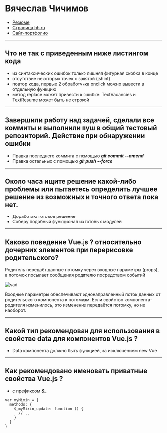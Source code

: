 # Вячеслав Чичимов
- [Резюме](https://yadi.sk/d/t2mTZXAU3TMWKG)
- [Страница hh.ru](https://hh.ru/resume/0b763190ff0528e2370039ed1f68706a4e5251#key-skills)
- [Сайт-портфолио](https://webkitten.github.io/)

---

## Что не так с приведенным ниже листингом кода
- из синтаксических ошибок только лишняя фигурная скобка в конце
- отсутствие некоторых точек с запятой (jshint)
- повтор кода, первые 2 обработчика onclick можно вывести в отдельную функцию
- метод replace может привести к ошибке: TextVacancies и TextResume может быть не строкой

---

## Завершили работу над задачей, сделали все коммиты и выполнили пуш в общий тестовый репозиторий. Действие при обнаружении ошибки
- Правка последнего коммита с помощью ***git commit --amend***
- Правка остальных с помощью ***git push --force***

---

## Около часа ищите решение какой-либо проблемы или пытаетесь определить лучшее решение из возможных и точного ответа пока нет.
- Доработаю готовое решение
- Cоберу подобный функционал из готовых модулей

---

## Каково поведение Vue.js ? относительно дочерних элементов при перерисовке родительского?
Родитель передаёт данные потомку через входные параметры (props), а потомок посылает сообщения родителю посредством событий

![sad](https://ru.vuejs.org/images/props-events.png)

Входные параметры обеспечивают однонаправленный поток данных от родительского компонента к потомкам. Если свойство компонента-родителя изменилось, это изменение передаётся потомку, но не наоборот.

---

## Какой тип рекомендован для использования в свойстве data для компонентов Vue.js ?
- Data компонента должно быть функцией, за исключением new Vue

---

## Как рекомендовано именовать приватные свойства Vue.js ?
- с префиксом ***$_***

```
var myMixin = {
  methods: {
    $_myMixin_update: function () {
      // ..
    }
  }
}
```

